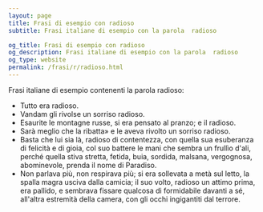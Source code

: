 ```yaml
---
layout: page
title: Frasi di esempio con radioso 
subtitle: Frasi italiane di esempio con la parola  radioso

og_title: Frasi di esempio con radioso 
og_description: Frasi italiane di esempio con la parola  radioso
og_type: website
permalink: /frasi/r/radioso.html
---
```


Frasi italiane di esempio contenenti la parola radioso:


- Tutto era radioso.
- Vandam gli rivolse un sorriso radioso.
- Esaurite le montagne russe, si era pensato al pranzo; e il radioso.
- Sarà meglio che la ribatta» e le aveva rivolto un sorriso radioso.
- Basta che lui sia là, radioso di contentezza, con quella sua esuberanza di felicità e di gioia, col suo battere le mani che sembra un frullìo d'ali, perché quella stiva stretta, fetida, buia, sordida, malsana, vergognosa, abominevole, prenda il nome di Paradiso.
- Non parlava più, non respirava più; si era sollevata a metà sul letto, la spalla magra usciva dalla camicia; il suo volto, radioso un attimo prima, era pallido, e sembrava fissare qualcosa di formidabile davanti a sé, all'altra estremità della camera, con gli occhi ingigantiti dal terrore.
